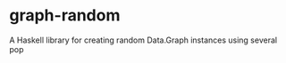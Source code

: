 graph-random
============

A Haskell library for creating random Data.Graph instances using several pop
